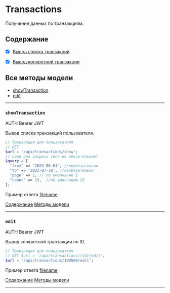 # Transactions

Получение данных по транзакциям.

## Содержание
- [x] [Вывод списка транзакций](Transactions.md#showTransaction)
- [x] [Вывод конкретной транзакции](Transactions.md#edit)


## Все методы модели
- [showTransaction](#showTransaction)
- [edit](#edit)


---



### `showTransaction`
AUTH Bearer JWT

Вывод списка транзакций пользователя.

```php
// Транзакции для пользователя
// GET
$url = '/api/transactions/show';
// поля для запроса (все не обязательные)
$query = [
  "from" => '2023-06-01', //необязательно
  "to" => '2023-07-30', //необязательно
  "page" => 2, // по умолчанию 1
  "count" => 15,  //по умолчанию 25
];
```

Пример ответа
[filename](json/transactions_show.json ':include')

[Содержание](#Содержание) [Методы модели](#Все-методы-модели)
***



### `edit`
AUTH Bearer JWT

Вывод конкретной транзакции по ID.

```php
// Транзакции для пользователя
// GET $url = '/api/transactions/{id}/edit';
$url = '/api/transactions/100500/edit';

```
Пример ответа
[filename](json/transactions_edit.json ':include')

[Содержание](#Содержание) [Методы модели](#Все-методы-модели)
***


